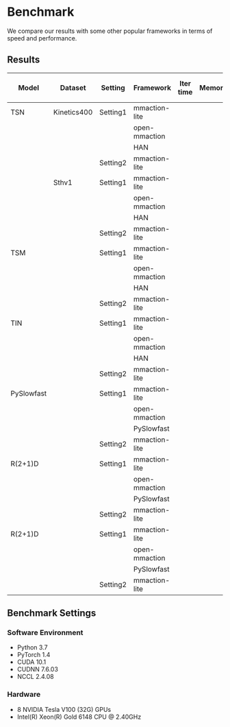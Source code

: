 # Benchmark

We compare our results with some other popular frameworks in terms of speed and performance.

## Results

| Model      | Dataset     | Setting  | Framework     | Iter time | Memory | ckpt & log |
| ---------- | ----------- | -------- | ------------- | --------- | ------ | ---------- |
| TSN        | Kinetics400 | Setting1 | mmaction-lite |           |        |            |
|            |             |          | open-mmaction |           |        |            |
|            |             |          | HAN           |           |        |            |
|            |             | Setting2 | mmaction-lite |           |        |            |
|            | Sthv1       | Setting1 | mmaction-lite |           |        |            |
|            |             |          | open-mmaction |           |        |            |
|            |             |          | HAN           |           |        |            |
|            |             | Setting2 | mmaction-lite |           |        |            |
| TSM        |             | Setting1 | mmaction-lite |           |        |            |
|            |             |          | open-mmaction |           |        |            |
|            |             |          | HAN           |           |        |            |
|            |             | Setting2 | mmaction-lite |           |        |            |
| TIN        |             | Setting1 | mmaction-lite |           |        |            |
|            |             |          | open-mmaction |           |        |            |
|            |             |          | HAN           |           |        |            |
|            |             | Setting2 | mmaction-lite |           |        |            |
| PySlowfast |             | Setting1 | mmaction-lite |           |        |            |
|            |             |          | open-mmaction |           |        |            |
|            |             |          | PySlowfast    |           |        |            |
|            |             | Setting2 | mmaction-lite |           |        |            |
| R(2+1)D    |             | Setting1 | mmaction-lite |           |        |            |
|            |             |          | open-mmaction |           |        |            |
|            |             |          | PySlowfast    |           |        |            |
|            |             | Setting2 | mmaction-lite |           |        |            |
| R(2+1)D    |             | Setting1 | mmaction-lite |           |        |            |
|            |             |          | open-mmaction |           |        |            |
|            |             |          | PySlowfast    |           |        |            |
|            |             | Setting2 | mmaction-lite |           |        |            |

## Benchmark Settings

### Software Environment

- Python 3.7
- PyTorch 1.4
- CUDA 10.1
- CUDNN 7.6.03
- NCCL 2.4.08

### Hardware

- 8 NVIDIA Tesla V100 (32G) GPUs
- Intel(R) Xeon(R) Gold 6148 CPU @ 2.40GHz
